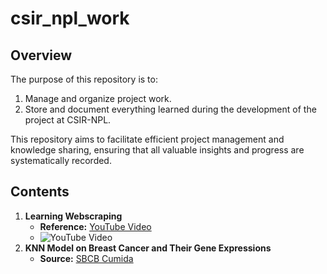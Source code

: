 # csir_npl_work
## Overview
The purpose of this repository is to:
1. Manage and organize project work.
2. Store and document everything learned during the development of the project at CSIR-NPL.

This repository aims to facilitate efficient project management and knowledge sharing, ensuring that all valuable insights and progress are systematically recorded.

## Contents
1. **Learning Webscraping**
   - **Reference:** [YouTube Video](https://www.youtube.com/watch?v=2hPCX-p_X8Q)
   - ![YouTube Video](https://i.ytimg.com/vi/2hPCX-p_X8Q/hq720.jpg)
2. **KNN Model on Breast Cancer and Their Gene Expressions**
   - **Source:** [SBCB Cumida](https://sbcb.inf.ufrgs.br/cumida)
 
